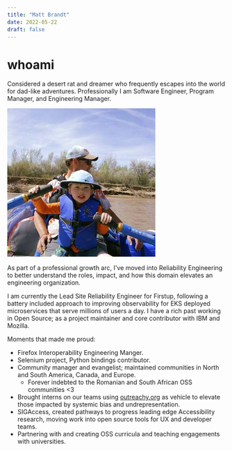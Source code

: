 ```yaml
---
title: "Matt Brandt"
date: 2022-05-22
draft: false
---
```

# whoami
Considered a desert rat and dreamer who frequently escapes into the world for dad-like adventures. Professionally I am Software Engineer, Program Manager, and Engineering Manager.

![Me](/about/me.jpeg)

As part of a professional growth arc, I've moved into Reliability Engineering to better understand the roles, impact, and how this domain elevates an engineering organization.

I am currently the Lead Site Reliability Engineer for Firstup, following a battery included approach to improving observability for EKS deployed microservices that serve millions of users a day. I have a rich past working in Open Source; as a project maintainer and core contributor with IBM and Mozilla. 

Moments that made me proud:
* Firefox Interoperability Engineering Manger.
* Selenium project, Python bindings contributor.
* Community manager and evangelist; maintained communities in North and South America, Canada, and Europe.
  * Forever indebted to the Romanian and South African OSS communities <3
* Brought interns on our teams using [outreachy.org](https://www.outreachy.org/) as vehicle to elevate those impacted by systemic bias and undrepresentation.
* SIGAccess, created pathways to progress leading edge Accessibility research, moving work into open source tools for UX and developer teams.
* Partnering with and creating OSS curricula and teaching engagements with universities.
